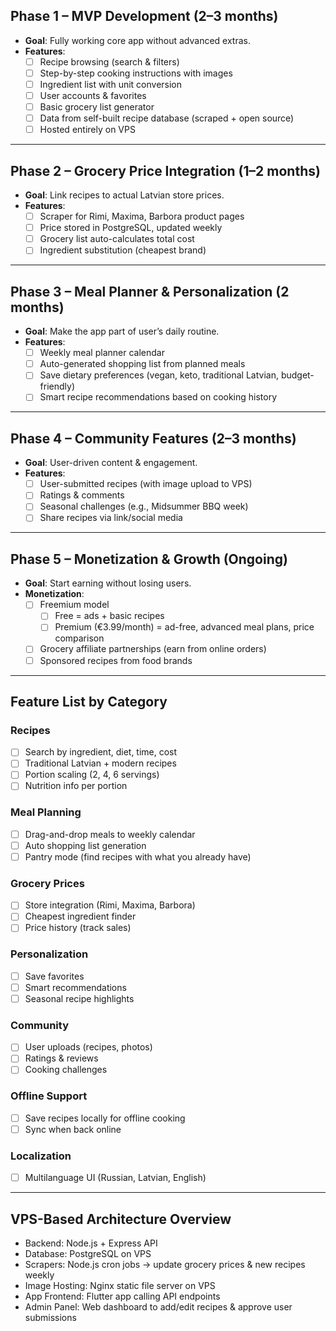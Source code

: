 ## Phase 1 – MVP Development (2–3 months)

- **Goal**: Fully working core app without advanced extras.
- **Features**:
  - [ ] Recipe browsing (search & filters)
  - [ ] Step-by-step cooking instructions with images
  - [ ] Ingredient list with unit conversion
  - [ ] User accounts & favorites
  - [ ] Basic grocery list generator
  - [ ] Data from self-built recipe database (scraped + open source)
  - [ ] Hosted entirely on VPS

---

## Phase 2 – Grocery Price Integration (1–2 months)

- **Goal**: Link recipes to actual Latvian store prices.
- **Features**:
  - [ ] Scraper for Rimi, Maxima, Barbora product pages
  - [ ] Price stored in PostgreSQL, updated weekly
  - [ ] Grocery list auto-calculates total cost
  - [ ] Ingredient substitution (cheapest brand)

---

## Phase 3 – Meal Planner & Personalization (2 months)

- **Goal**: Make the app part of user’s daily routine.
- **Features**:
  - [ ] Weekly meal planner calendar
  - [ ] Auto-generated shopping list from planned meals
  - [ ] Save dietary preferences (vegan, keto, traditional Latvian, budget-friendly)
  - [ ] Smart recipe recommendations based on cooking history

---

## Phase 4 – Community Features (2–3 months)

- **Goal**: User-driven content & engagement.
- **Features**:
  - [ ] User-submitted recipes (with image upload to VPS)
  - [ ] Ratings & comments
  - [ ] Seasonal challenges (e.g., Midsummer BBQ week)
  - [ ] Share recipes via link/social media

---

## Phase 5 – Monetization & Growth (Ongoing)

- **Goal**: Start earning without losing users.
- **Monetization**:
  - [ ] Freemium model
    - [ ] Free = ads + basic recipes
    - [ ] Premium (€3.99/month) = ad-free, advanced meal plans, price comparison
  - [ ] Grocery affiliate partnerships (earn from online orders)
  - [ ] Sponsored recipes from food brands

---

## Feature List by Category

### Recipes
- [ ] Search by ingredient, diet, time, cost
- [ ] Traditional Latvian + modern recipes
- [ ] Portion scaling (2, 4, 6 servings)
- [ ] Nutrition info per portion

### Meal Planning
- [ ] Drag-and-drop meals to weekly calendar
- [ ] Auto shopping list generation
- [ ] Pantry mode (find recipes with what you already have)

### Grocery Prices
- [ ] Store integration (Rimi, Maxima, Barbora)
- [ ] Cheapest ingredient finder
- [ ] Price history (track sales)

### Personalization
- [ ] Save favorites
- [ ] Smart recommendations
- [ ] Seasonal recipe highlights

### Community
- [ ] User uploads (recipes, photos)
- [ ] Ratings & reviews
- [ ] Cooking challenges

### Offline Support
- [ ] Save recipes locally for offline cooking
- [ ] Sync when back online

### Localization
- [ ] Multilanguage UI (Russian, Latvian, English)

---

## VPS-Based Architecture Overview
- Backend: Node.js + Express API
- Database: PostgreSQL on VPS
- Scrapers: Node.js cron jobs → update grocery prices & new recipes weekly
- Image Hosting: Nginx static file server on VPS
- App Frontend: Flutter app calling API endpoints
- Admin Panel: Web dashboard to add/edit recipes & approve user submissions